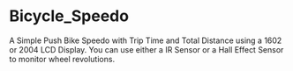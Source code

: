 # Bicycle_Speedo
A Simple Push Bike Speedo with Trip Time and Total Distance using a 1602 or 2004 LCD Display.
You can use either a IR Sensor or a Hall Effect Sensor to monitor wheel revolutions.


